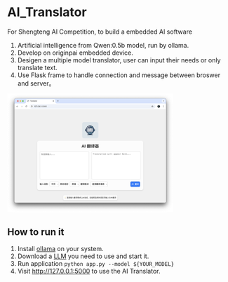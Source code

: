 # AI_Translator
For Shengteng AI Competition, to build a embedded AI software

1. Artificial intelligence from Qwen:0.5b model, run by ollama.
2. Develop on originpai embedded device.
3. Desigen a multiple model translator, user can input their needs or only translate text.
4. Use Flask frame to handle connection and message between broswer and server。

<img src="image.png" alt="sample" style="width:75%;"/>

## How to run it
1. Install [ollama](https://ollama.com/download) on your system.
2. Download a [LLM](https://ollama.com/library) you need to use and start it.
3. Run application `python app.py --model ${YOUR_MODEL}`
4. Visit <http://127.0.0.1:5000> to use the AI Translator.